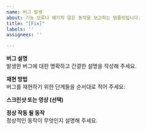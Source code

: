 ```yaml
---
name: 버그 발생
about: 기능 오류나 예기치 않은 동작을 보고하는 템플릿입니다.
title: "[Fix]"
labels: ''
assignees: ''

---
```


**버그 설명**  
발생한 버그에 대한 명확하고 간결한 설명을 작성해 주세요.

**재현 방법**  
버그를 재현하기 위한 단계들을 순서대로 적어 주세요:

**스크린샷 또는 영샹 (선택)**

**정상 작동 될 동작**  
정상적인 동작이 무엇인지 설명해 주세요.
